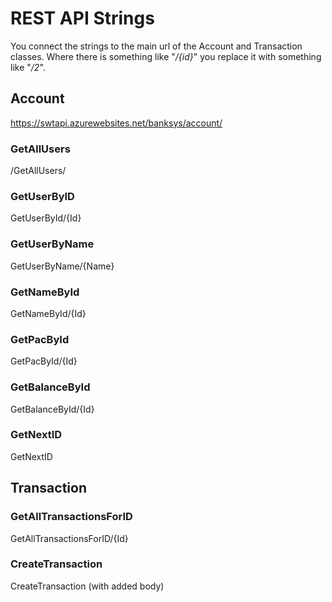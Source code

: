 # REST API Strings
You connect the strings to the main url of the Account and Transaction classes.
Where there is something like "*/{id}*" you replace it with something like "*/2*".
## Account
https://swtapi.azurewebsites.net/banksys/account/
### GetAllUsers
/GetAllUsers/
### GetUserByID
GetUserById/{Id}
### GetUserByName
GetUserByName/{Name}
### GetNameById
GetNameById/{Id}
### GetPacById
GetPacById/{Id}
### GetBalanceById
GetBalanceById/{Id}
### GetNextID
GetNextID

## Transaction
### GetAllTransactionsForID
GetAllTransactionsForID/{Id}
### CreateTransaction
CreateTransaction
(with added body)

